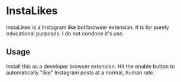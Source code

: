 # InstaLikes
  InstaLikes is a Instagram like bot/browser extension. It is for purely educational purposes. I do not condone it's use.

## Usage
  Install this as a developer browser extension. Hit the enable button to automatically "like" Instagram posts at a normal, human rate.
